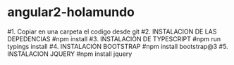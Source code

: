# angular2-holamundo
#1. Copiar en una carpeta el codigo desde git
#2. INSTALACION DE LAS DEPEDENCIAS
#npm install
#3. INSTALACION DE TYPESCRIPT
#npm run typings install
#4. INSTALACIÓN BOOTSTRAP
#npm install bootstrap@3
#5. INSTALACION JQUERY
#npm install jquery
